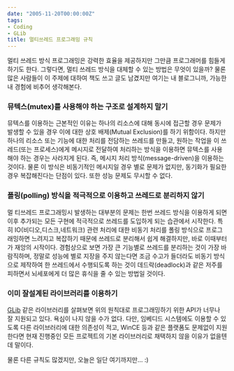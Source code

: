 ```yaml
---
date: "2005-11-20T00:00:00Z"
tags:
- Coding
- GLib
title: 멀티쓰레드 프로그래밍 규칙
---
```


멀티 쓰레드 방식 프로그래밍은 강력한 효율을 제공하지만 그만큼 프로그래머를 힘들게 하기도 한다. 그렇다면, 멀티 쓰레드 방식을 대체할 수 있는 방법은 무엇이 있을까? 물론 많은 사람들이 이 주제에 대하여 책도 쓰고 글도 남겼지만 여기는 내 블로그니까, 가능한 내 경험에 비추어 생각해본다.

### 뮤텍스(mutex)를 사용해야 하는 구조로 설계하지 말기

뮤텍스를 이용하는 근본적인 이유는 하나의 리소스에 대해 동시에 접근할 경우 문제가 발생할 수 있을 경우 이에 대한 상호 배제(Mutual Exclusion)를 하기 위함이다. 하지만 하나의 리소스 또는 기능에 대한 처리를 전담하는 쓰레드를 만들고, 원하는 작업을 이 쓰레드(또는 프로세스)에게 메시지로 전달하여 처리하는 방식을 이용하면 뮤텍스를 사용해야 하는 경우는 사라지게 된다. 즉, 메시지 처리 방식(message-driven)을 이용하는 것이다. 물론 이 방식은 비동기적인 메시지일 경우 별로 문제가 없지만, 동기화가 필요한 경우 복잡해진다는 단점이 있다. 또한 성능 문제도 무시할 수 없다.

### 폴링(polling) 방식을 적극적으로 이용하고 쓰레드로 분리하지 않기

멀 티쓰레드 프로그래밍시 발생하는 대부분의 문제는 한번 쓰레드 방식을 이용하게 되면 이후 추가되는 모든 구현에 적극적으로 쓰레드를 도입하게 되는 습관에서 시작한다. 특히 IO(비디오,디스크,네트워크) 관련 처리에 대한 비동기 처리를 폴링 방식으로 프로그래밍하면 느려지고 복잡하기 때문에 쓰레드로 분리해서 쉽게 해결하지만, 바로 이때부터가 재앙의 시작이다. 경험상으로 보면 가장 큰 기능별로 쓰레드를 분리하는 것이 가장 바람직하며, 정말로 성능에 별로 지장을 주지 않는다면 조금 수고가 들더라도 비동기 방식으로 제작하여 한 쓰레드에서 수행되도록 하는 것이 데드락(deadlock)과 같은 저주를 피하면서 뇌세포에게 더 많은 휴식을 줄 수 있는 방법일 것이다.

### 이미 잘설계된 라이브러리를 이용하기

[GLib](http://www.gtk.org/) 같은 라이브러리를 살펴보면 위의 원칙대로 프로그래밍하기 위한 API가 너무나 잘 지원되고 있다. 욕심이 나지 않을 수가 없다. 다만, 임베디드 시스템에도 이용할 수 있도록 다른 라이브러리에 대한 의존성이 적고, WinCE 등과 같은 플랫폼도 문제없이 지원한다면 현재 진행중인 모든 프로젝트의 기본 라이브러리로 채택하지 않을 이유가 없을텐데 말이다.

물론 다른 규칙도 많겠지만, 오늘은 일단 여기까지만... :)
